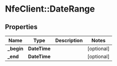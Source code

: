 # NfeClient::DateRange

## Properties
Name | Type | Description | Notes
------------ | ------------- | ------------- | -------------
**_begin** | **DateTime** |  | [optional] 
**_end** | **DateTime** |  | [optional] 


